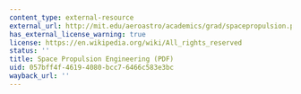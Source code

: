 ```yaml
---
content_type: external-resource
external_url: http://mit.edu/aeroastro/academics/grad/spacepropulsion.pdf
has_external_license_warning: true
license: https://en.wikipedia.org/wiki/All_rights_reserved
status: ''
title: Space Propulsion Engineering (PDF)
uid: 057bff4f-4619-4080-bcc7-6466c583e3bc
wayback_url: ''
---
```

